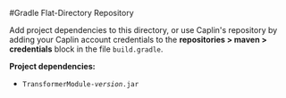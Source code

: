 #Gradle Flat-Directory Repository

Add project dependencies to this directory, or use Caplin's repository by adding your Caplin account credentials to the
 **repositories > maven > credentials** block in the file `build.gradle`. 

**Project dependencies:**

* <code>TransformerModule-<em>version</em>.jar</code>


